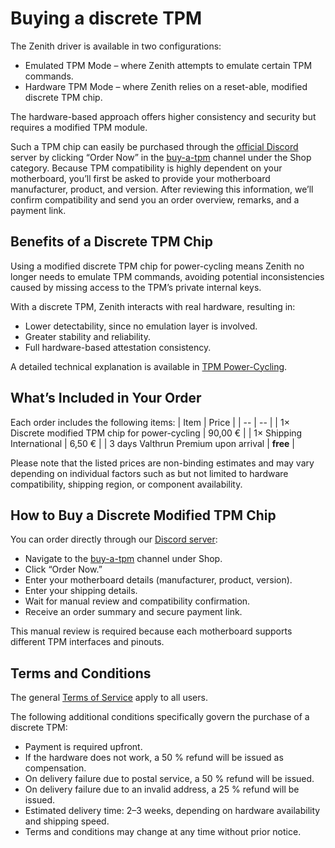 # Buying a discrete TPM
The Zenith driver is available in two configurations:
- Emulated TPM Mode – where Zenith attempts to emulate certain TPM commands.
- Hardware TPM Mode – where Zenith relies on a reset-able, modified discrete TPM chip.

The hardware-based approach offers higher consistency and security but requires a modified TPM module.

Such a TPM chip can easily be purchased through the [official Discord](../../../../general/discord) server by clicking “Order Now” in the [buy-a-tpm](https://discord.com/channels/1135362291311849693/1426277856534728864) channel under the Shop category.
Because TPM compatibility is highly dependent on your motherboard, you’ll first be asked to provide your motherboard manufacturer, product, and version. After reviewing this information, we’ll confirm compatibility and send you an order overview, remarks, and a payment link.

## Benefits of a Discrete TPM Chip

Using a modified discrete TPM chip for power-cycling means Zenith no longer needs to emulate TPM commands, avoiding potential inconsistencies caused by missing access to the TPM’s private internal keys.

With a discrete TPM, Zenith interacts with real hardware, resulting in:
- Lower detectability, since no emulation layer is involved.
- Greater stability and reliability.
- Full hardware-based attestation consistency.

A detailed technical explanation is available in [TPM Power-Cycling](../advanced-topics/tpm_power_cycle).

## What’s Included in Your Order
Each order includes the following items:
| Item | Price |
| -- | -- |
| 1× Discrete modified TPM chip for power-cycling | 90,00 € |
| 1× Shipping International | 6,50 € |
| 3 days Valthrun Premium upon arrival | **free** |

Please note that the listed prices are non-binding estimates and may vary depending on individual factors such as but not limited to hardware compatibility, shipping region, or component availability.

## How to Buy a Discrete Modified TPM Chip
You can order directly through our [Discord server](../../../../general/discord):
- Navigate to the [buy-a-tpm](https://discord.com/channels/1135362291311849693/1426277856534728864) channel under Shop.
- Click “Order Now.”
- Enter your motherboard details (manufacturer, product, version).
- Enter your shipping details.
- Wait for manual review and compatibility confirmation.
- Receive an order summary and secure payment link.

This manual review is required because each motherboard supports different TPM interfaces and pinouts.

## Terms and Conditions
The general [Terms of Service](https://wiki.valth.run/general/legal/tos) apply to all users. 

The following additional conditions specifically govern the purchase of a discrete TPM:
- Payment is required upfront.
- If the hardware does not work, a 50 % refund will be issued as compensation.
- On delivery failure due to postal service, a 50 % refund will be issued.
- On delivery failure due to an invalid address, a 25 % refund will be issued.
- Estimated delivery time: 2–3 weeks, depending on hardware availability and shipping speed.
- Terms and conditions may change at any time without prior notice.